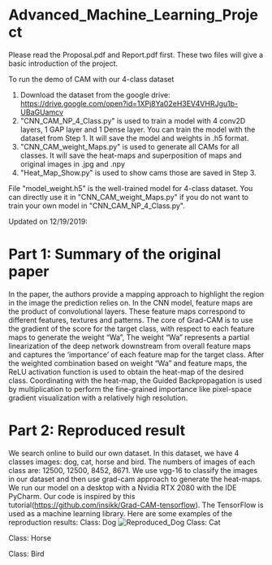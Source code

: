 # Advanced_Machine_Learning_Project

Please read the Proposal.pdf and Report.pdf first. These two files will give a basic introduction of the project. 

To run the demo of CAM with our 4-class dataset

1. Download the dataset from the google drive: https://drive.google.com/open?id=1XPj8Ya02eH3EV4VHRJgu1b-UBaGUamcv
2. "CNN_CAM_NP_4_Class.py" is used to train a model with 4 conv2D layers, 1 GAP layer and 1 Dense layer. You can train the model with the dataset from Step 1. It will save the model and weights in .h5 format.
3. "CNN_CAM_weight_Maps.py" is used to generate all CAMs for all classes. It will save the heat-maps and superposition of maps and original images in .jpg and .npy
4. "Heat_Map_Show.py" is used to show cams those are saved in Step 3.

File "model_weight.h5" is the well-trained model for 4-class dataset. You can directly use it in "CNN_CAM_weight_Maps.py" if you do not want to train your own model in "CNN_CAM_NP_4_Class.py".


Updated on 12/19/2019:
# Part 1: Summary of the original paper
In the paper, the authors provide a mapping approach to highlight the region in the image the prediction relies on. In the CNN model, feature maps are the product of convolutional layers. These feature maps correspond to different features, textures and patterns. The core of Grad-CAM is to use the gradient of the score for the target class, with respect to each feature maps to generate the weight “Wa”, The weight “Wa” represents a partial linearization of the deep network downstream from overall feature maps and captures the ‘importance’ of each feature map for the target class. After the weighted combination based on weight “Wa” and feature maps, the ReLU activation function is used to obtain the heat-map of the desired class. Coordinating with the heat-map, the Guided Backpropagation is used by multiplication to perform the fine-grained importance like pixel-space gradient visualization with a relatively high resolution. 

# Part 2: Reproduced result
We search online to build our own dataset. In this dataset, we have 4 classes images: dog, cat, horse and bird. The numbers of images of each class are: 12500, 12500, 8452, 8671. We use vgg-16 to classify the images in our dataset and then use grad-cam approach to generate the heat-maps. We run our model on a desktop with a Nvidia RTX 2080 with the IDE PyCharm. Our code is inspired by this tutorial(https://github.com/insikk/Grad-CAM-tensorflow). The TensorFlow is used as a machine learning library.  Here are some examples of the reproduction results:
Class: Dog
![Reproduced_Dog](/images/reproduce_dog.jpg)
Class: Cat
 
Class: Horse
 
Class: Bird
 






















